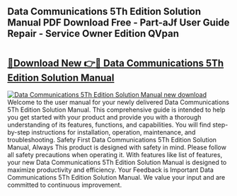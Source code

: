## Data Communications 5Th Edition Solution Manual PDF Download Free - Part-aJf User Guide Repair - Service Owner Edition QVpan

# <h2><a href="http://bc67025.oget.top/?id=Data+Communications+5Th+Edition+Solution+Manual">🔗Download New 👉🔴 Data Communications 5Th Edition Solution Manual</a></h2>

[![Data Communications 5Th Edition Solution Manual new download](https://i.imgur.com/5g1atiW.png)](http://bc67025.oget.top/?id=Data+Communications+5Th+Edition+Solution+Manual)
Welcome to the user manual for your newly delivered Data Communications 5Th Edition Solution Manual. This comprehensive guide is intended to help you get started with your product and provide you with a thorough understanding of its features, functions, and capabilities. You will find step-by-step instructions for installation, operation, maintenance, and troubleshooting. Safety First Data Communications 5Th Edition Solution Manual, Always This product is designed with safety in mind. Please follow all safety precautions when operating it. With features like list of features, your new Data Communications 5Th Edition Solution Manual is designed to maximize productivity and efficiency. Your Feedback is Important Data Communications 5Th Edition Solution Manual. We value your input and are committed to continuous improvement.
